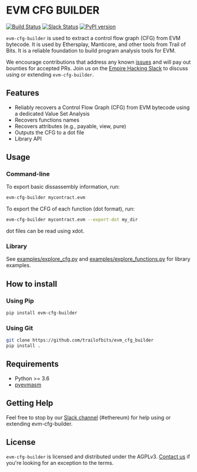 # EVM CFG BUILDER
[![Build Status](https://travis-ci.org/crytic/evm_cfg_builder.svg?branch=master)](https://travis-ci.org/crytic/evm_cfg_builder)
[![Slack Status](https://slack.empirehacking.nyc/badge.svg)](https://slack.empirehacking.nyc)
[![PyPI version](https://badge.fury.io/py/evm-cfg-builder.svg)](https://badge.fury.io/py/evm-cfg-builder)

`evm-cfg-builder` is used to extract a control flow graph (CFG) from EVM bytecode. It is used by Ethersplay, Manticore, and  other tools from Trail of Bits. It is a reliable foundation to build program analysis tools for EVM.

We encourage contributions that address any known [issues](https://github.com/trailofbits/evm_cfg_builder/issues?q=is%3Aissue+is%3Aopen+sort%3Aupdated-desc) and will pay out bounties for accepted PRs. Join us on the [Empire Hacking Slack](https://slack.empirehacking.nyc) to discuss using or extending `evm-cfg-builder`.

## Features

* Reliably recovers a Control Flow Graph (CFG) from EVM bytecode using a dedicated Value Set Analysis
* Recovers functions names
* Recovers attributes (e.g., payable, view, pure)
* Outputs the CFG to a dot file
* Library API

## Usage

### Command-line

To export basic dissassembly information, run:
```bash
evm-cfg-builder mycontract.evm 
```

To export the CFG of each function (dot format), run:
```bash
evm-cfg-builder mycontract.evm --export-dot my_dir 
```

dot files can be read using xdot.

### Library
See [examples/explore_cfg.py](examples/explore_cfg.py) and [examples/explore_functions.py](examples/explore_functions.py) for library examples.

## How to install

### Using Pip
```bash
pip install evm-cfg-builder
```

### Using Git
```bash
git clone https://github.com/trailofbits/evm_cfg_builder
pip install .
```

## Requirements

* Python >= 3.6
* [pyevmasm](https://github.com/trailofbits/pyevmasm)

## Getting Help

Feel free to stop by our [Slack channel](https://slack.empirehacking.nyc) (#ethereum) for help using or extending evm-cfg-builder.

## License

`evm-cfg-builder` is licensed and distributed under the AGPLv3. [Contact us](mailto:opensource@trailofbits.com) if you're looking for an exception to the terms.
